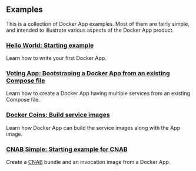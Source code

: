 ## Examples

This is a collection of Docker App examples. Most of them are fairly simple, and intended to illustrate various aspects of the Docker App product.

### [Hello World: Starting example](hello-world)

Learn how to write your first Docker App.

### [Voting App: Bootstraping a Docker App from an existing Compose file](voting-app)

Learn how to create a Docker App having multiple services from an existing Compose file.

### [Docker Coins: Build service images](dockercoins)

Learn how Docker App can build the service images along with the App image.

### [CNAB Simple: Starting example for CNAB](cnab-simple)

Create a [CNAB](https://cnab.io) bundle and an invocation image from a Docker App.